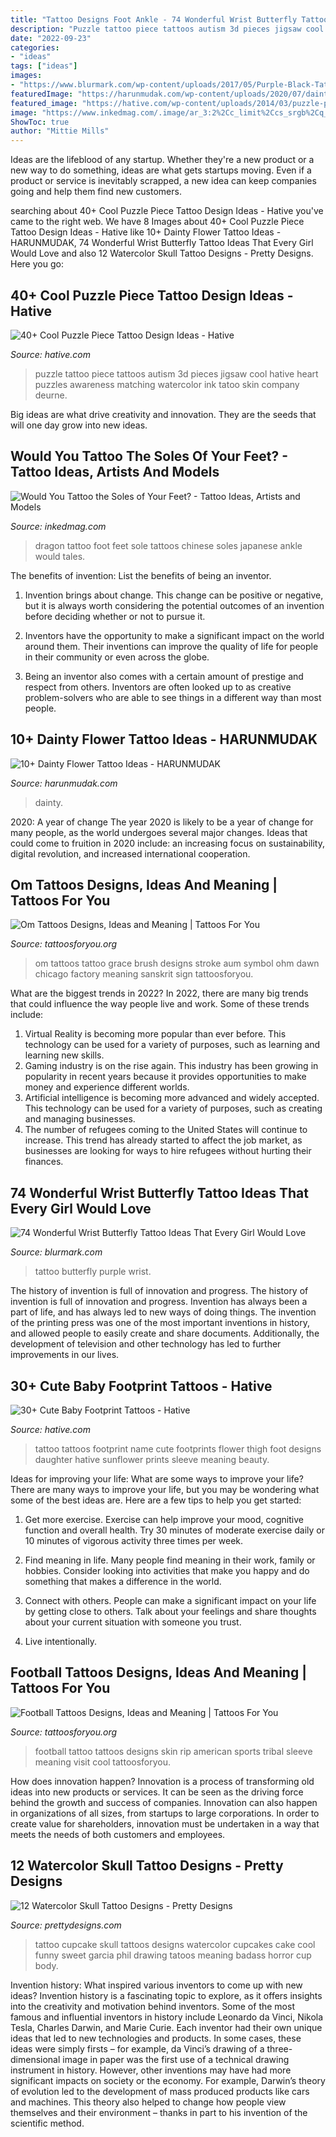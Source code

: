 ```yaml
---
title: "Tattoo Designs Foot Ankle - 74 Wonderful Wrist Butterfly Tattoo Ideas That Every Girl Would Love"
description: "Puzzle tattoo piece tattoos autism 3d pieces jigsaw cool hative heart puzzles awareness matching watercolor ink tatoo skin company deurne"
date: "2022-09-23"
categories:
- "ideas"
tags: ["ideas"]
images:
- "https://www.blurmark.com/wp-content/uploads/2017/05/Purple-Black-Tattoo.jpg"
featuredImage: "https://harunmudak.com/wp-content/uploads/2020/07/dainty-flower-tattos-2-768x1024.png"
featured_image: "https://hative.com/wp-content/uploads/2014/03/puzzle-piece-tattoos/21-3d-puzzle-piece-tattoo.jpg"
image: "https://www.inkedmag.com/.image/ar_3:2%2Cc_limit%2Ccs_srgb%2Cq_auto:good%2Cw_700/MTU5MDMxOTgzNjk4NTUyNjAw/vondtattoo.png"
ShowToc: true
author: "Mittie Mills"
---
```



Ideas are the lifeblood of any startup. Whether they're a new product or a new way to do something, ideas are what gets startups moving. Even if a product or service is inevitably scrapped, a new idea can keep companies going and help them find new customers.

	

		
searching about 40+ Cool Puzzle Piece Tattoo Design Ideas - Hative you've came to the right web. We have 8 Images about 40+ Cool Puzzle Piece Tattoo Design Ideas - Hative like 10+ Dainty Flower Tattoo Ideas - HARUNMUDAK, 74 Wonderful Wrist Butterfly Tattoo Ideas That Every Girl Would Love and also 12 Watercolor Skull Tattoo Designs - Pretty Designs. Here you go:
		
    
## 40+ Cool Puzzle Piece Tattoo Design Ideas - Hative

<img loading=lazy src="https://hative.com/wp-content/uploads/2014/03/puzzle-piece-tattoos/21-3d-puzzle-piece-tattoo.jpg" onerror="this.onerror=null;this.src='https://tse1.mm.bing.net/th?id=OIP.DBHLIpauXfTdN0kKkth9IgHaJ4&amp;pid=15.1';" alt="40+ Cool Puzzle Piece Tattoo Design Ideas - Hative">

_Source: hative.com_

>puzzle tattoo piece tattoos autism 3d pieces jigsaw cool hative heart puzzles awareness matching watercolor ink tatoo skin company deurne. 

	

Big ideas are what drive creativity and innovation. They are the seeds that will one day grow into new ideas.

    
## Would You Tattoo The Soles Of Your Feet? - Tattoo Ideas, Artists And Models

<img loading=lazy src="https://www.inkedmag.com/.image/ar_3:2%2Cc_limit%2Ccs_srgb%2Cq_auto:good%2Cw_700/MTU5MDMxOTgzNjk4NTUyNjAw/vondtattoo.png" onerror="this.onerror=null;this.src='https://tse4.mm.bing.net/th?id=OIP.q0a7yr3EZ8_5oVT4oI8QHQAAAA&amp;pid=15.1';" alt="Would You Tattoo the Soles of Your Feet? - Tattoo Ideas, Artists and Models">

_Source: inkedmag.com_

>dragon tattoo foot feet sole tattoos chinese soles japanese ankle would tales. 

	

The benefits of invention: List the benefits of being an inventor.
1. Invention brings about change. This change can be positive or negative, but it is always worth considering the potential outcomes of an invention before deciding whether or not to pursue it.
2. Inventors have the opportunity to make a significant impact on the world around them. Their inventions can improve the quality of life for people in their community or even across the globe.

3. Being an inventor also comes with a certain amount of prestige and respect from others. Inventors are often looked up to as creative problem-solvers who are able to see things in a different way than most people.

    
## 10+ Dainty Flower Tattoo Ideas - HARUNMUDAK

<img loading=lazy src="https://harunmudak.com/wp-content/uploads/2020/07/dainty-flower-tattos-2-768x1024.png" onerror="this.onerror=null;this.src='https://tse1.mm.bing.net/th?id=OIP.LUeQDHh7uaoJMOlmkbICJQHaJ4&amp;pid=15.1';" alt="10+ Dainty Flower Tattoo Ideas - HARUNMUDAK">

_Source: harunmudak.com_

>dainty. 

	

2020: A year of change
The year 2020 is likely to be a year of change for many people, as the world undergoes several major changes. Ideas that could come to fruition in 2020 include: an increasing focus on sustainability, digital revolution, and increased international cooperation.

    
## Om Tattoos Designs, Ideas And Meaning | Tattoos For You

<img loading=lazy src="http://www.tattoosforyou.org/wp-content/uploads/2013/11/Om-Tattoos-Pictures.jpg" onerror="this.onerror=null;this.src='https://tse3.mm.bing.net/th?id=OIP.fx4SDwBpPfIDQT8F5cADDgHaJ4&amp;pid=15.1';" alt="Om Tattoos Designs, Ideas and Meaning | Tattoos For You">

_Source: tattoosforyou.org_

>om tattoos tattoo grace brush designs stroke aum symbol ohm dawn chicago factory meaning sanskrit sign tattoosforyou. 

	

What are the biggest trends in 2022?
In 2022, there are many big trends that could influence the way people live and work. Some of these trends include: 
1) Virtual Reality is becoming more popular than ever before. This technology can be used for a variety of purposes, such as learning and learning new skills. 
2) Gaming industry is on the rise again. This industry has been growing in popularity in recent years because it provides opportunities to make money and experience different worlds. 
3) Artificial intelligence is becoming more advanced and widely accepted. This technology can be used for a variety of purposes, such as creating and managing businesses. 
4) The number of refugees coming to the United States will continue to increase. This trend has already started to affect the job market, as businesses are looking for ways to hire refugees without hurting their finances.

    
## 74 Wonderful Wrist Butterfly Tattoo Ideas That Every Girl Would Love

<img loading=lazy src="https://www.blurmark.com/wp-content/uploads/2017/05/Purple-Black-Tattoo.jpg" onerror="this.onerror=null;this.src='https://tse3.mm.bing.net/th?id=OIP.gYHZ50Qr0md2ln-HQI-T8wHaJ4&amp;pid=15.1';" alt="74 Wonderful Wrist Butterfly Tattoo Ideas That Every Girl Would Love">

_Source: blurmark.com_

>tattoo butterfly purple wrist. 

	

The history of invention is full of innovation and progress.
The history of invention is full of innovation and progress. Invention has always been a part of life, and has always led to new ways of doing things. The invention of the printing press was one of the most important inventions in history, and allowed people to easily create and share documents. Additionally, the development of television and other technology has led to further improvements in our lives.

    
## 30+ Cute Baby Footprint Tattoos - Hative

<img loading=lazy src="https://hative.com/wp-content/uploads/2014/03/baby-footprint-tattoos/14-flower-baby-footprints-thigh.jpg" onerror="this.onerror=null;this.src='https://tse4.mm.bing.net/th?id=OIP.n6UjaMPu0bOxiCt1oip_SAHaJ4&amp;pid=15.1';" alt="30+ Cute Baby Footprint Tattoos - Hative">

_Source: hative.com_

>tattoo tattoos footprint name cute footprints flower thigh foot designs daughter hative sunflower prints sleeve meaning beauty. 

	

Ideas for improving your life: What are some ways to improve your life?
There are many ways to improve your life, but you may be wondering what some of the best ideas are. Here are a few tips to help you get started:
1. Get more exercise. Exercise can help improve your mood, cognitive function and overall health. Try 30 minutes of moderate exercise daily or 10 minutes of vigorous activity three times per week.

2. Find meaning in life. Many people find meaning in their work, family or hobbies. Consider looking into activities that make you happy and do something that makes a difference in the world.

3. Connect with others. People can make a significant impact on your life by getting close to others. Talk about your feelings and share thoughts about your current situation with someone you trust.

4. Live intentionally.

    
## Football Tattoos Designs, Ideas And Meaning | Tattoos For You

<img loading=lazy src="https://www.tattoosforyou.org/wp-content/uploads/2016/03/Football-Tattoos.jpg" onerror="this.onerror=null;this.src='https://tse4.mm.bing.net/th?id=OIP.uCg5bcpP9H_Ahrs_mvhSjgAAAA&amp;pid=15.1';" alt="Football Tattoos Designs, Ideas and Meaning | Tattoos For You">

_Source: tattoosforyou.org_

>football tattoo tattoos designs skin rip american sports tribal sleeve meaning visit cool tattoosforyou. 

	

How does innovation happen?
Innovation is a process of transforming old ideas into new products or services. It can be seen as the driving force behind the growth and success of companies. Innovation can also happen in organizations of all sizes, from startups to large corporations. In order to create value for shareholders, innovation must be undertaken in a way that meets the needs of both customers and employees.

    
## 12 Watercolor Skull Tattoo Designs - Pretty Designs

<img loading=lazy src="http://www.prettydesigns.com/wp-content/uploads/2014/12/Skull-Cupcake-Tattoo.jpg" onerror="this.onerror=null;this.src='https://tse2.mm.bing.net/th?id=OIP.g-_SGCJYts3PKa4ErxqF_wHaMd&amp;pid=15.1';" alt="12 Watercolor Skull Tattoo Designs - Pretty Designs">

_Source: prettydesigns.com_

>tattoo cupcake skull tattoos designs watercolor cupcakes cake cool funny sweet garcia phil drawing tatoos meaning badass horror cup body. 

	

Invention history: What inspired various inventors to come up with new ideas?
Invention history is a fascinating topic to explore, as it offers insights into the creativity and motivation behind inventors. Some of the most famous and influential inventors in history include Leonardo da Vinci, Nikola Tesla, Charles Darwin, and Marie Curie. Each inventor had their own unique ideas that led to new technologies and products. In some cases, these ideas were simply firsts – for example, da Vinci’s drawing of a three-dimensional image in paper was the first use of a technical drawing instrument in history. However, other inventions may have had more significant impacts on society or the economy. For example, Darwin’s theory of evolution led to the development of mass produced products like cars and machines. This theory also helped to change how people view themselves and their environment – thanks in part to his invention of the scientific method.

